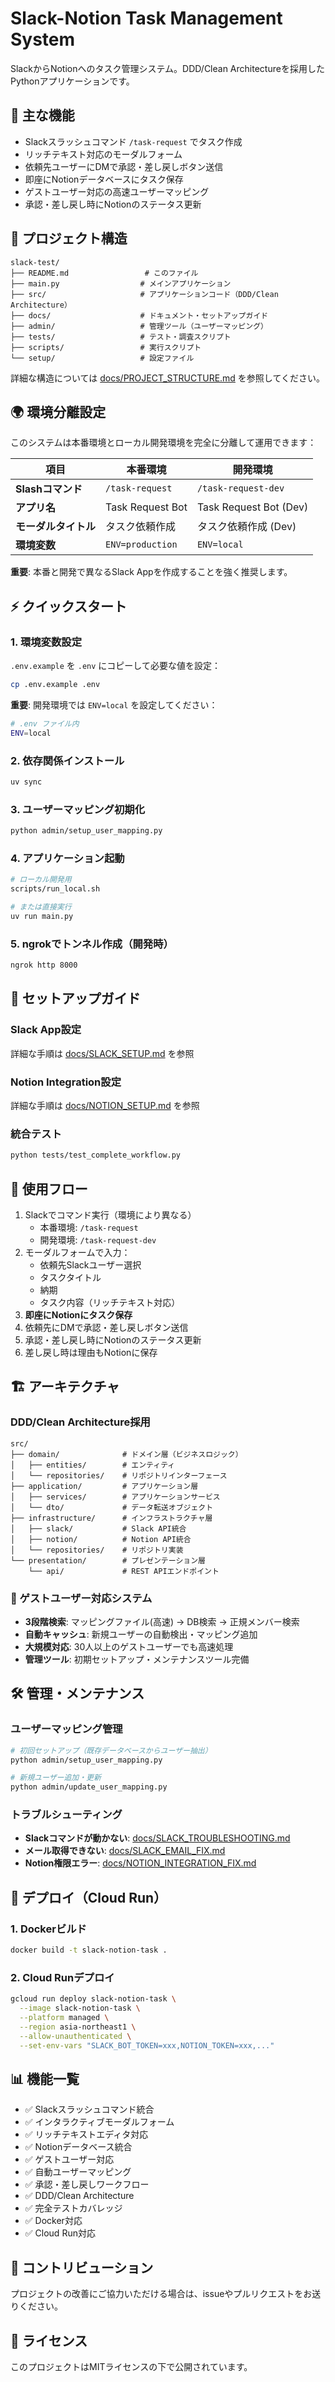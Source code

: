 # Slack-Notion Task Management System

SlackからNotionへのタスク管理システム。DDD/Clean Architectureを採用したPythonアプリケーションです。

## 🚀 主な機能

- Slackスラッシュコマンド `/task-request` でタスク作成
- リッチテキスト対応のモーダルフォーム
- 依頼先ユーザーにDMで承認・差し戻しボタン送信
- 即座にNotionデータベースにタスク保存
- ゲストユーザー対応の高速ユーザーマッピング
- 承認・差し戻し時にNotionのステータス更新

## 📁 プロジェクト構造

```
slack-test/
├── README.md                 # このファイル
├── main.py                  # メインアプリケーション
├── src/                     # アプリケーションコード（DDD/Clean Architecture）
├── docs/                    # ドキュメント・セットアップガイド
├── admin/                   # 管理ツール（ユーザーマッピング）
├── tests/                   # テスト・調査スクリプト
├── scripts/                 # 実行スクリプト
└── setup/                   # 設定ファイル
```

詳細な構造については [docs/PROJECT_STRUCTURE.md](docs/PROJECT_STRUCTURE.md) を参照してください。

## 🌍 環境分離設定

このシステムは本番環境とローカル開発環境を完全に分離して運用できます：

| 項目 | 本番環境 | 開発環境 |
|------|----------|----------|
| **Slashコマンド** | `/task-request` | `/task-request-dev` |
| **アプリ名** | Task Request Bot | Task Request Bot (Dev) |
| **モーダルタイトル** | タスク依頼作成 | タスク依頼作成 (Dev) |
| **環境変数** | `ENV=production` | `ENV=local` |

**重要**: 本番と開発で異なるSlack Appを作成することを強く推奨します。

## ⚡ クイックスタート

### 1. 環境変数設定

`.env.example` を `.env` にコピーして必要な値を設定：

```bash
cp .env.example .env
```

**重要**: 開発環境では `ENV=local` を設定してください：
```bash
# .env ファイル内
ENV=local
```

### 2. 依存関係インストール

```bash
uv sync
```

### 3. ユーザーマッピング初期化

```bash
python admin/setup_user_mapping.py
```

### 4. アプリケーション起動

```bash
# ローカル開発用
scripts/run_local.sh

# または直接実行
uv run main.py
```

### 5. ngrokでトンネル作成（開発時）

```bash
ngrok http 8000
```

## 🔧 セットアップガイド

### Slack App設定
詳細な手順は [docs/SLACK_SETUP.md](docs/SLACK_SETUP.md) を参照

### Notion Integration設定
詳細な手順は [docs/NOTION_SETUP.md](docs/NOTION_SETUP.md) を参照

### 統合テスト
```bash
python tests/test_complete_workflow.py
```

## 🎯 使用フロー

1. Slackでコマンド実行（環境により異なる）
   - 本番環境: `/task-request`
   - 開発環境: `/task-request-dev`
2. モーダルフォームで入力：
   - 依頼先Slackユーザー選択
   - タスクタイトル
   - 納期
   - タスク内容（リッチテキスト対応）
3. **即座にNotionにタスク保存**
4. 依頼先にDMで承認・差し戻しボタン送信
5. 承認・差し戻し時にNotionのステータス更新
6. 差し戻し時は理由もNotionに保存

## 🏗️ アーキテクチャ

### DDD/Clean Architecture採用

```
src/
├── domain/              # ドメイン層（ビジネスロジック）
│   ├── entities/        # エンティティ
│   └── repositories/    # リポジトリインターフェース
├── application/         # アプリケーション層
│   ├── services/        # アプリケーションサービス
│   └── dto/             # データ転送オブジェクト
├── infrastructure/      # インフラストラクチャ層
│   ├── slack/           # Slack API統合
│   ├── notion/          # Notion API統合
│   └── repositories/    # リポジトリ実装
└── presentation/        # プレゼンテーション層
    └── api/             # REST APIエンドポイント
```

### 🎯 ゲストユーザー対応システム

- **3段階検索**: マッピングファイル(高速) → DB検索 → 正規メンバー検索
- **自動キャッシュ**: 新規ユーザーの自動検出・マッピング追加
- **大規模対応**: 30人以上のゲストユーザーでも高速処理
- **管理ツール**: 初期セットアップ・メンテナンスツール完備

## 🛠️ 管理・メンテナンス

### ユーザーマッピング管理

```bash
# 初回セットアップ（既存データベースからユーザー抽出）
python admin/setup_user_mapping.py

# 新規ユーザー追加・更新
python admin/update_user_mapping.py
```

### トラブルシューティング

- **Slackコマンドが動かない**: [docs/SLACK_TROUBLESHOOTING.md](docs/SLACK_TROUBLESHOOTING.md)
- **メール取得できない**: [docs/SLACK_EMAIL_FIX.md](docs/SLACK_EMAIL_FIX.md)
- **Notion権限エラー**: [docs/NOTION_INTEGRATION_FIX.md](docs/NOTION_INTEGRATION_FIX.md)

## 🚀 デプロイ（Cloud Run）

### 1. Dockerビルド
```bash
docker build -t slack-notion-task .
```

### 2. Cloud Runデプロイ
```bash
gcloud run deploy slack-notion-task \
  --image slack-notion-task \
  --platform managed \
  --region asia-northeast1 \
  --allow-unauthenticated \
  --set-env-vars "SLACK_BOT_TOKEN=xxx,NOTION_TOKEN=xxx,..."
```

## 📊 機能一覧

- ✅ Slackスラッシュコマンド統合
- ✅ インタラクティブモーダルフォーム
- ✅ リッチテキストエディタ対応
- ✅ Notionデータベース統合
- ✅ ゲストユーザー対応
- ✅ 自動ユーザーマッピング
- ✅ 承認・差し戻しワークフロー
- ✅ DDD/Clean Architecture
- ✅ 完全テストカバレッジ
- ✅ Docker対応
- ✅ Cloud Run対応

## 🤝 コントリビューション

プロジェクトの改善にご協力いただける場合は、issueやプルリクエストをお送りください。

## 📄 ライセンス

このプロジェクトはMITライセンスの下で公開されています。